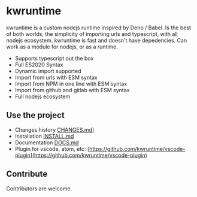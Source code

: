 # kwruntime

kwruntime is a custom nodejs runtime inspired by Deno / Babel. Is the best of both worlds, the simplicity of importing urls and typescript, with all nodejs ecosystem. kwruntime is fast and doesn't have depedencies. Can work as a module for nodejs, or as a runtime. 

- Supports typescript out the box
- Full ES2020 Syntax
- Dynamic import supported
- Import from urls with ESM syntax
- Import from NPM in one line with ESM syntax
- Import from github and gitlab with ESM syntax
- Full nodejs ecosystem 

## Use the project

- Changes history [CHANGES.md](./CHANGES.md)]
- Installation [INSTALL.md](./INSTALL.md)
- Documentation [DOCS.md](./DOCS.md)
- Plugin for vscode, atom, etc: [https://github.com/kwruntime/vscode-plugin](https://github.com/kwruntime/vscode-plugin)


## Contribute

Contributors are welcome. 